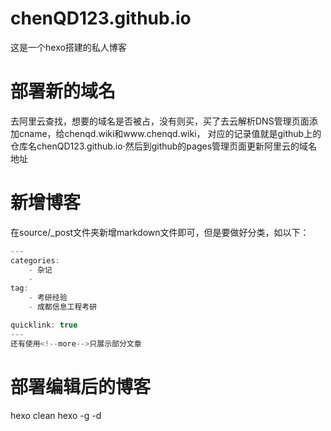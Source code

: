 # chenQD123.github.io
这是一个hexo搭建的私人博客
# 部署新的域名
去阿里云查找，想要的域名是否被占，没有则买，买了去云解析DNS管理页面添加cname，给chenqd.wiki和www.chenqd.wiki，
对应的记录值就是github上的仓库名chenQD123.github.io·然后到github的pages管理页面更新阿里云的域名地址
# 新增博客
在source/_post文件夹新增markdown文件即可，但是要做好分类，如以下：
```javaScript
---
categories: 
    - 杂记
    - 
tag: 
    - 考研经验
    - 成都信息工程考研

quicklink: true
---
还有使用<!--more-->只展示部分文章
```
# 部署编辑后的博客
hexo clean
hexo -g -d
